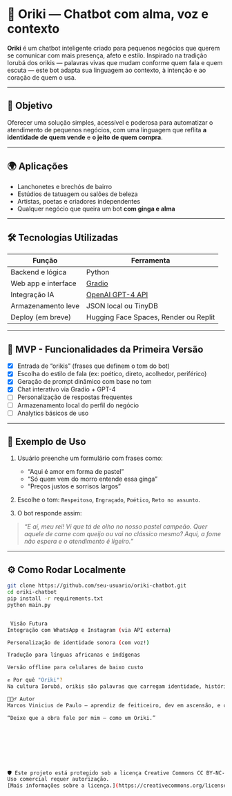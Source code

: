 # 🧠 Oriki — Chatbot com alma, voz e contexto

**Oriki** é um chatbot inteligente criado para pequenos negócios que querem se comunicar com mais presença, afeto e estilo. Inspirado na tradição Iorubá dos orikis — palavras vivas que mudam conforme quem fala e quem escuta — este bot adapta sua linguagem ao contexto, à intenção e ao coração de quem o usa.

---

## 🎯 Objetivo

Oferecer uma solução simples, acessível e poderosa para automatizar o atendimento de pequenos negócios, com uma linguagem que reflita **a identidade de quem vende** e **o jeito de quem compra**.

---

## 🌍 Aplicações

- Lanchonetes e brechós de bairro  
- Estúdios de tatuagem ou salões de beleza  
- Artistas, poetas e criadores independentes  
- Qualquer negócio que queira um bot **com ginga e alma**

---

## 🛠️ Tecnologias Utilizadas

| Função | Ferramenta |
|--------|------------|
| Backend e lógica | Python |
| Web app e interface | [Gradio](https://gradio.app) |
| Integração IA | [OpenAI GPT-4 API](https://platform.openai.com/docs/) |
| Armazenamento leve | JSON local ou TinyDB |
| Deploy (em breve) | Hugging Face Spaces, Render ou Replit |

---

## 🔰 MVP - Funcionalidades da Primeira Versão

- [x] Entrada de “orikis” (frases que definem o tom do bot)
- [x] Escolha do estilo de fala (ex: poético, direto, acolhedor, periférico)
- [x] Geração de prompt dinâmico com base no tom
- [x] Chat interativo via Gradio + GPT-4
- [ ] Personalização de respostas frequentes
- [ ] Armazenamento local do perfil do negócio
- [ ] Analytics básicos de uso

---

## 🧪 Exemplo de Uso

1. Usuário preenche um formulário com frases como:
   - “Aqui é amor em forma de pastel”
   - “Só quem vem do morro entende essa ginga”
   - “Preços justos e sorrisos largos”

2. Escolhe o tom: `Respeitoso`, `Engraçado`, `Poético`, `Reto no assunto`.

3. O bot responde assim:

> _“E aí, meu rei! Vi que tá de olho no nosso pastel campeão. Quer aquele de carne com queijo ou vai no clássico mesmo? Aqui, a fome não espera e o atendimento é ligeiro.”_

---

## ⚙️ Como Rodar Localmente

```bash
git clone https://github.com/seu-usuario/oriki-chatbot.git
cd oriki-chatbot
pip install -r requirements.txt
python main.py


 Visão Futura
Integração com WhatsApp e Instagram (via API externa)

Personalização de identidade sonora (com voz!)

Tradução para línguas africanas e indígenas

Versão offline para celulares de baixo custo

✊ Por quê "Oriki"?
Na cultura Iorubá, orikis são palavras que carregam identidade, história e espiritualidade. Ao criar esse bot, queremos que a tecnologia também carregue alma — que ela fale como você fala, e escute como você sente.

🧙🏾‍♂️ Autor
Marcos Vinicius de Paulo — aprendiz de feiticeiro, dev em ascensão, e criador de histórias que funcionam.

“Deixe que a obra fale por mim — como um Oriki.”








🛡️ Este projeto está protegido sob a licença Creative Commons CC BY-NC-SA 4.0.  
Uso comercial requer autorização.  
[Mais informações sobre a licença.](https://creativecommons.org/licenses/by-nc-sa/4.0/deed.pt_BR)
